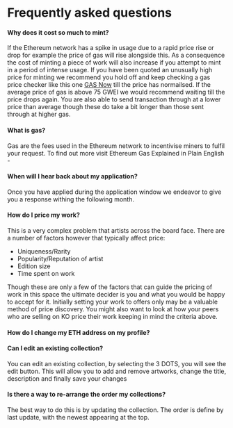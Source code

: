 # Frequently asked questions

#### Why does it cost so much to mint?
If the Ethereum network has a spike in usage due to a rapid price rise or drop for example the price of gas will rise alongside this. As a consequence the cost of minting a piece of work will also increase if you attempt to mint in a period of intense usage. If you have been quoted an unusually high price for minting we recommend you hold off and keep checking a gas price checker like this one [GAS Now](https://www.gasnow.org/) till the price has normailsed. If the average price of gas is above 75 GWEI we would recommend waiting till the price drops again. You are also able to send transaction through at a lower price than average though these do take a bit longer than those sent through at higher gas.

#### What is gas?
Gas are the fees used in the Ethereum network to incentivise miners to fulfil your request. To find out more visit Ethereum Gas Explained in Plain English - [](https://medium.com/coinmonks/ethereum-gas-explained-in-plain-english-d9e60a699c54)

#### When will I hear back about my application?
Once you have applied during the application window we endeavor to give you a response withing the following month.

#### How do I price my work?
This is a very complex problem that artists across the board face. There are a number of factors however that typically affect price:
* Uniqueness/Rarity
* Popularity/Reputation of artist
* Edition size
* Time spent on work

Though these are only a few of the factors that can guide the pricing of work in this space the ultimate decider is you and what you would be happy to accept for it. Initially setting your work to offers only may be a valuable method of price discovery. You might also want to look at how your peers who are selling on KO price their work keeping in mind the criteria above.
  

#### How do I change my ETH address on my profile?


#### Can I edit an existing collection?
You can edit an existing collection, by selecting the 3 DOTS, you will see the edit button. 
This will allow you to add and remove artworks, change the title, description and finally save your changes

#### Is there a way to re-arrange the order my collections? 
The best way to do this is by updating the collection. The order is define by last update, with the newest appearing at the top.

